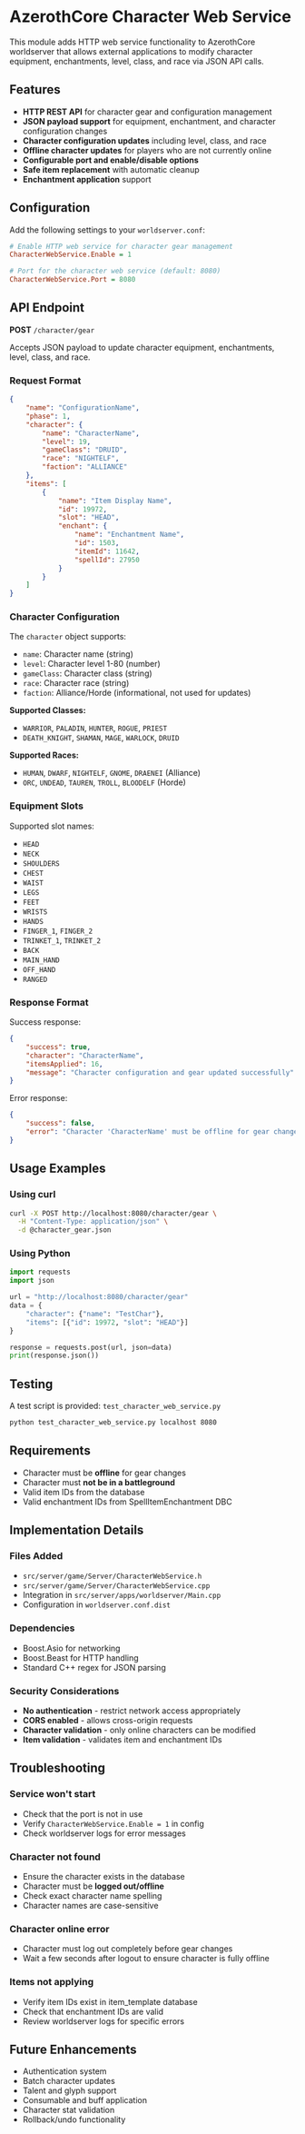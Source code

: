 # AzerothCore Character Web Service

This module adds HTTP web service functionality to AzerothCore worldserver that allows external applications to modify character equipment, enchantments, level, class, and race via JSON API calls.

## Features

- **HTTP REST API** for character gear and configuration management
- **JSON payload support** for equipment, enchantment, and character configuration changes
- **Character configuration updates** including level, class, and race
- **Offline character updates** for players who are not currently online
- **Configurable port and enable/disable options**
- **Safe item replacement** with automatic cleanup
- **Enchantment application** support

## Configuration

Add the following settings to your `worldserver.conf`:

```ini
# Enable HTTP web service for character gear management
CharacterWebService.Enable = 1

# Port for the character web service (default: 8080)
CharacterWebService.Port = 8080
```

## API Endpoint

**POST** `/character/gear`

Accepts JSON payload to update character equipment, enchantments, level, class, and race.

### Request Format

```json
{
    "name": "ConfigurationName",
    "phase": 1,
    "character": {
        "name": "CharacterName",
        "level": 19,
        "gameClass": "DRUID",
        "race": "NIGHTELF", 
        "faction": "ALLIANCE"
    },
    "items": [
        {
            "name": "Item Display Name",
            "id": 19972,
            "slot": "HEAD",
            "enchant": {
                "name": "Enchantment Name",
                "id": 1503,
                "itemId": 11642,
                "spellId": 27950
            }
        }
    ]
}
```

### Character Configuration

The `character` object supports:
- `name`: Character name (string)
- `level`: Character level 1-80 (number)
- `gameClass`: Character class (string)
- `race`: Character race (string)
- `faction`: Alliance/Horde (informational, not used for updates)

**Supported Classes:**
- `WARRIOR`, `PALADIN`, `HUNTER`, `ROGUE`, `PRIEST`
- `DEATH_KNIGHT`, `SHAMAN`, `MAGE`, `WARLOCK`, `DRUID`

**Supported Races:**
- `HUMAN`, `DWARF`, `NIGHTELF`, `GNOME`, `DRAENEI` (Alliance)
- `ORC`, `UNDEAD`, `TAUREN`, `TROLL`, `BLOODELF` (Horde)

### Equipment Slots

Supported slot names:
- `HEAD`
- `NECK` 
- `SHOULDERS`
- `CHEST`
- `WAIST`
- `LEGS`
- `FEET`
- `WRISTS`
- `HANDS`
- `FINGER_1`, `FINGER_2`
- `TRINKET_1`, `TRINKET_2`
- `BACK`
- `MAIN_HAND`
- `OFF_HAND`
- `RANGED`

### Response Format

Success response:
```json
{
    "success": true,
    "character": "CharacterName",
    "itemsApplied": 16,
    "message": "Character configuration and gear updated successfully"
}
```

Error response:
```json
{
    "success": false,
    "error": "Character 'CharacterName' must be offline for gear changes"
}
```

## Usage Examples

### Using curl

```bash
curl -X POST http://localhost:8080/character/gear \
  -H "Content-Type: application/json" \
  -d @character_gear.json
```

### Using Python

```python
import requests
import json

url = "http://localhost:8080/character/gear"
data = {
    "character": {"name": "TestChar"},
    "items": [{"id": 19972, "slot": "HEAD"}]
}

response = requests.post(url, json=data)
print(response.json())
```

## Testing

A test script is provided: `test_character_web_service.py`

```bash
python test_character_web_service.py localhost 8080
```

## Requirements

- Character must be **offline** for gear changes
- Character must **not be in a battleground**
- Valid item IDs from the database
- Valid enchantment IDs from SpellItemEnchantment DBC

## Implementation Details

### Files Added

- `src/server/game/Server/CharacterWebService.h`
- `src/server/game/Server/CharacterWebService.cpp`
- Integration in `src/server/apps/worldserver/Main.cpp`
- Configuration in `worldserver.conf.dist`

### Dependencies

- Boost.Asio for networking
- Boost.Beast for HTTP handling
- Standard C++ regex for JSON parsing

### Security Considerations

- **No authentication** - restrict network access appropriately
- **CORS enabled** - allows cross-origin requests
- **Character validation** - only online characters can be modified
- **Item validation** - validates item and enchantment IDs

## Troubleshooting

### Service won't start
- Check that the port is not in use
- Verify `CharacterWebService.Enable = 1` in config
- Check worldserver logs for error messages

### Character not found
- Ensure the character exists in the database
- Character must be **logged out/offline**  
- Check exact character name spelling
- Character names are case-sensitive

### Character online error
- Character must log out completely before gear changes
- Wait a few seconds after logout to ensure character is fully offline

### Items not applying
- Verify item IDs exist in item_template database
- Check that enchantment IDs are valid
- Review worldserver logs for specific errors

## Future Enhancements

- Authentication system
- Batch character updates
- Talent and glyph support
- Consumable and buff application
- Character stat validation
- Rollback/undo functionality